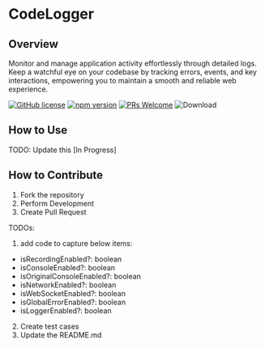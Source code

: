 # CodeLogger

## Overview

Monitor and manage application activity effortlessly through detailed logs. Keep a watchful eye on your codebase by tracking errors, events, and key interactions, empowering you to maintain a smooth and reliable web experience.

[![GitHub license](https://img.shields.io/npm/l/code-logger?color=blue)](https://github.com/Code-Crash/code-logger/blob/main/LICENSE)
[![npm version](https://img.shields.io/npm/v/code-logger)](https://www.npmjs.com/package/code-logger)
[![PRs Welcome](https://img.shields.io/badge/contribution-Welcome-brightgreen)](https://github.com/Code-Crash/code-logger#how-to-contribute)
![Download](https://img.shields.io/npm/dw/code-logger)


## How to Use

TODO: Update this [In Progress]


## How to Contribute

1. Fork the repository
2. Perform Development
3. Create Pull Request

TODOs:

1. add code to capture below items:
  
  *  isRecordingEnabled?: boolean
  *  isConsoleEnabled?: boolean
  *  isOriginalConsoleEnabled?: boolean
  *  isNetworkEnabled?: boolean
  *  isWebSocketEnabled?: boolean
  *  isGlobalErrorEnabled?: boolean
  *  isLoggerEnabled?: boolean

2. Create test cases
3. Update the README.md